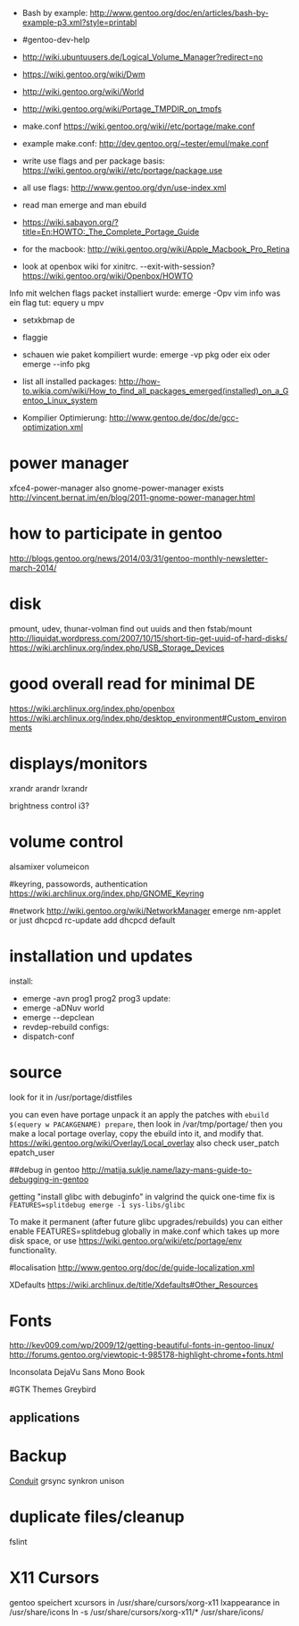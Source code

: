 - Bash by example: http://www.gentoo.org/doc/en/articles/bash-by-example-p3.xml?style=printabl
- #gentoo-dev-help

- http://wiki.ubuntuusers.de/Logical_Volume_Manager?redirect=no
- https://wiki.gentoo.org/wiki/Dwm
- http://wiki.gentoo.org/wiki/World
- http://wiki.gentoo.org/wiki/Portage_TMPDIR_on_tmpfs

- make.conf https://wiki.gentoo.org/wiki//etc/portage/make.conf
- example make.conf: http://dev.gentoo.org/~tester/emul/make.conf

- write use flags and per package basis: https://wiki.gentoo.org/wiki//etc/portage/package.use
- all use flags: http://www.gentoo.org/dyn/use-index.xml

- read man emerge and man ebuild
- https://wiki.sabayon.org/?title=En:HOWTO:_The_Complete_Portage_Guide

- for the macbook: http://wiki.gentoo.org/wiki/Apple_Macbook_Pro_Retina

- look at openbox wiki for xinitrc. --exit-with-session? https://wiki.gentoo.org/wiki/Openbox/HOWTO

Info mit welchen flags packet installiert wurde:
 emerge -Opv vim
info was ein flag tut:
 equery u mpv

- setxkbmap de

- flaggie

- schauen wie paket kompiliert wurde:
emerge -vp pkg
oder eix
oder emerge --info pkg

- list all installed packages: http://how-to.wikia.com/wiki/How_to_find_all_packages_emerged(installed)_on_a_Gentoo_Linux_system

- Kompilier Optimierung: http://www.gentoo.de/doc/de/gcc-optimization.xml

# power manager
xfce4-power-manager
also gnome-power-manager exists
http://vincent.bernat.im/en/blog/2011-gnome-power-manager.html

# how to participate in gentoo
http://blogs.gentoo.org/news/2014/03/31/gentoo-monthly-newsletter-march-2014/

# disk
pmount, udev, thunar-volman
find out uuids and then fstab/mount http://liquidat.wordpress.com/2007/10/15/short-tip-get-uuid-of-hard-disks/
https://wiki.archlinux.org/index.php/USB_Storage_Devices

# good overall read for minimal DE
https://wiki.archlinux.org/index.php/openbox
https://wiki.archlinux.org/index.php/desktop_environment#Custom_environments

# displays/monitors
xrandr
arandr
lxrandr

brightness control i3?

# volume control
alsamixer
volumeicon

#keyring, passowords, authentication
https://wiki.archlinux.org/index.php/GNOME_Keyring

#network
http://wiki.gentoo.org/wiki/NetworkManager
emerge nm-applet
or just dhcpcd
rc-update add dhcpcd default

# installation und updates
install:
- emerge -avn prog1 prog2 prog3
update:
- emerge -aDNuv world
- emerge --depclean
- revdep-rebuild
configs:
- dispatch-conf

# source
look for it in /usr/portage/distfiles

you can even have portage unpack it an apply the
patches with `ebuild $(equery w PACAKGENAME) prepare`, then look
in /var/tmp/portage/
then you make a local portage overlay, copy the
ebuild into it, and modify that.
https://wiki.gentoo.org/wiki/Overlay/Local_overlay
also check user_patch epatch_user

##debug in gentoo
http://matija.suklje.name/lazy-mans-guide-to-debugging-in-gentoo

getting "install glibc with debuginfo" in valgrind
the quick one-time fix is `FEATURES=splitdebug emerge -1 sys-libs/glibc`

To make it permanent (after future glibc upgrades/rebuilds) you can either enable FEATURES=splitdebug globally in make.conf which takes up more disk space, or use https://wiki.gentoo.org/wiki/etc/portage/env functionality.

#localisation
http://www.gentoo.org/doc/de/guide-localization.xml

XDefaults
https://wiki.archlinux.de/title/Xdefaults#Other_Resources

# Fonts #
http://kev009.com/wp/2009/12/getting-beautiful-fonts-in-gentoo-linux/
http://forums.gentoo.org/viewtopic-t-985178-highlight-chrome+fonts.html

Inconsolata
DejaVu Sans Mono Book

#GTK Themes
Greybird

## applications ##

# Backup #
[Conduit](http://wiki.ubuntuusers.de/Conduit)
grsync
synkron
unison

# duplicate files/cleanup #
fslint

# X11 Cursors #
gentoo speichert xcursors in /usr/share/cursors/xorg-x11  lxappearance in /usr/share/icons
ln -s /usr/share/cursors/xorg-x11/* /usr/share/icons/
